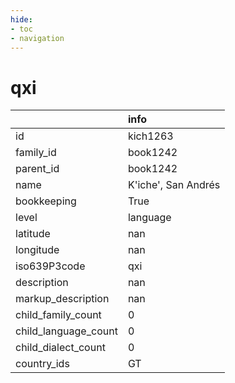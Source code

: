 ```yaml
---
hide:
- toc
- navigation
---
```

# qxi
|                      | info                |
|:---------------------|:--------------------|
| id                   | kich1263            |
| family_id            | book1242            |
| parent_id            | book1242            |
| name                 | K'iche', San Andrés |
| bookkeeping          | True                |
| level                | language            |
| latitude             | nan                 |
| longitude            | nan                 |
| iso639P3code         | qxi                 |
| description          | nan                 |
| markup_description   | nan                 |
| child_family_count   | 0                   |
| child_language_count | 0                   |
| child_dialect_count  | 0                   |
| country_ids          | GT                  |